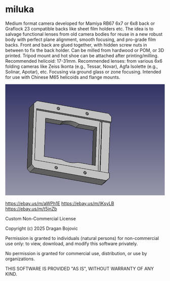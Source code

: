 # miluka
Medium format camera developed for Mamiya RB67 6x7 or 6x8 back or Graflock 23 compatible backs like sheet film holders etc. The idea is to salvage functional lenses from old camera bodies for reuse in a new robust body with perfect plane alignment, smooth focusing, and pro-grade film backs. Front and back are glued together, with hidden screw nuts in between to fix the back holder. Can be milled from hardwood or POM, or 3D printed. Tripod mount and hot shoe can be attached after printing/milling. Recommended helicoid: 17-31mm. Recommended lenses: from various 6x6 folding cameras like Zeiss Ikonta (e.g., Tessar, Novar), Agfa Isolette (e.g., Solinar, Apotar), etc. Focusing via ground glass or zone focusing. Intended for use with Chinese M65 helicoids and flange mounts.

![Alt text](https://github.com/Draganito/miluka/blob/main/miluka_back.jpeg)

https://ebay.us/m/aWPh1E
https://ebay.us/m/IKsyLB
https://ebay.us/m/t5jnZb


Custom Non-Commercial License

Copyright (c) 2025 Dragan Bojovic

Permission is granted to individuals (natural persons) for non-commercial use only: to view, download, and modify this software privately.

No permission is granted for commercial use, distribution, or use by organizations.

THIS SOFTWARE IS PROVIDED "AS IS", WITHOUT WARRANTY OF ANY KIND.
